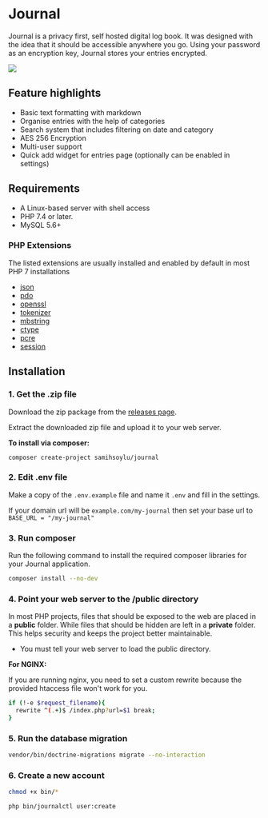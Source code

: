 # Journal
Journal is a privacy first, self hosted digital log book. It was designed with the idea that it should be accessible anywhere you go. Using your password as an encryption key, Journal stores your entries encrypted.

<img src="https://samihsoylu.nl/downloads/dashboard-journal.png">

## Feature highlights
* Basic text formatting with markdown
* Organise entries with the help of categories
* Search system that includes filtering on date and category
* AES 256 Encryption
* Multi-user support
* Quick add widget for entries page (optionally can be enabled in settings)

## Requirements
* A Linux-based server with shell access
* PHP 7.4 or later.
* MySQL 5.6+

### PHP Extensions

The listed extensions are usually installed and enabled by default in most PHP 7 installations

* [json](https://www.php.net/manual/en/book.json.php)
* [pdo](https://www.php.net/manual/en/book.pdo.php)
* [openssl](https://www.php.net/manual/en/book.openssl.php)
* [tokenizer](https://www.php.net/manual/en/book.tokenizer.php)
* [mbstring](https://www.php.net/manual/en/book.mbstring.php)
* [ctype](https://www.php.net/manual/en/book.ctype)
* [pcre](https://www.php.net/manual/en/book.pcre)
* [session](https://www.php.net/manual/en/book.session)

## Installation

### 1. Get the .zip file

Download the zip package from the [releases page](https://github.com/samihsoylu/journal/releases/latest).

Extract the downloaded zip file and upload it to your web server.

**To install via composer:**
```
composer create-project samihsoylu/journal
```

### 2. Edit .env file

Make a copy of the `.env.example` file and name it `.env` and fill in the settings.

If your domain url will be `example.com/my-journal` then set your base url to `BASE_URL = "/my-journal"`

### 3. Run composer

Run the following command to install the required composer libraries for your Journal application.

```bash
composer install --no-dev
```

### 4. Point your web server to the /public directory

In most PHP projects, files that should be exposed to the web are placed in a **public** folder. While files that should be hidden are left in a **private** folder. This helps security and  keeps the project better maintainable.

* You must tell your web server to load the public directory.

**For NGINX:**

If you are running nginx, you need to set a custom rewrite because the provided htaccess file won't work for you.

```bash
if (!-e $request_filename){
  rewrite ^(.+)$ /index.php?url=$1 break;
}
```

### 5. Run the database migration

```bash
vendor/bin/doctrine-migrations migrate --no-interaction
```

### 6. Create a new account

```bash
chmod +x bin/*

php bin/journalctl user:create
```
